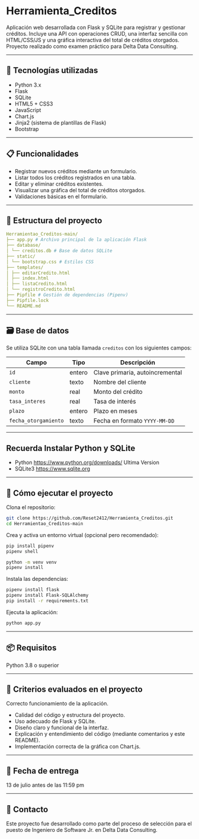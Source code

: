 # Herramienta_Creditos

Aplicación web desarrollada con Flask y SQLite para registrar y gestionar créditos. Incluye una API con operaciones CRUD, una interfaz sencilla con HTML/CSS/JS y una gráfica interactiva del total de créditos otorgados. Proyecto realizado como examen práctico para Delta Data Consulting.

---

## 🧩 Tecnologías utilizadas

- Python 3.x  
- Flask  
- SQLite  
- HTML5 + CSS3  
- JavaScript  
- Chart.js
- Jinja2 (sistema de plantillas de Flask)  
- Bootstrap

---

## 📋 Funcionalidades

- Registrar nuevos créditos mediante un formulario.  
- Listar todos los créditos registrados en una tabla.  
- Editar y eliminar créditos existentes.  
- Visualizar una gráfica del total de créditos otorgados.  
- Validaciones básicas en el formulario.  

---

## 📁 Estructura del proyecto

```yaml
Herramientao_Creditos-main/
├── app.py # Archivo principal de la aplicación Flask
├── database/
│ └── creditos.db # Base de datos SQLite
├── static/
│ └── bootstrap.css # Estilos CSS
├── templates/
│ ├── editarCredito.html
│ ├── index.html
│ ├── listaCredito.html
│ └── registroCredito.html
├── Pipfile # Gestión de dependencias (Pipenv)
├── Pipfile.lock
└── README.md
```

---

## 🗃️ Base de datos

Se utiliza SQLite con una tabla llamada `creditos` con los siguientes campos:

| Campo            | Tipo     | Descripción                   |
|------------------|----------|-------------------------------|
| `id`             | entero   | Clave primaria, autoincremental |
| `cliente`        | texto    | Nombre del cliente             |
| `monto`          | real     | Monto del crédito              |
| `tasa_interes`   | real     | Tasa de interés                |
| `plazo`          | entero   | Plazo en meses                 |
| `fecha_otorgamiento` | texto | Fecha en formato `YYYY-MM-DD`  |

---

## Recuerda Instalar Python y SQLite

- Python https://www.python.org/downloads/ Ultima Version
- SQLite3 https://www.sqlite.org

---

## 🚀 Cómo ejecutar el proyecto

Clona el repositorio:
```bash
git clone https://github.com/Reset2412/Herramienta_Creditos.git
cd Herramientao_Creditos-main
```

Crea y activa un entorno virtual (opcional pero recomendado):
```bash
pip install pipenv
pipenv shell

python -m venv venv
pipenv install
```

Instala las dependencias:
```bash
pipenv install flask
pipenv install Flask-SQLAlchemy
pip install -r requirements.txt
```

Ejecuta la aplicación:
```bash
python app.py
```

---

## 📦 Requisitos
Python 3.8 o superior

---

## 📑 Criterios evaluados en el proyecto

Correcto funcionamiento de la aplicación.

- Calidad del código y estructura del proyecto.
- Uso adecuado de Flask y SQLite.
- Diseño claro y funcional de la interfaz.
- Explicación y entendimiento del código (mediante comentarios y este README).
- Implementación correcta de la gráfica con Chart.js.

---

## 📅 Fecha de entrega

13 de julio antes de las 11:59 pm

---
## 📮 Contacto

Este proyecto fue desarrollado como parte del proceso de selección para el puesto de Ingeniero de Software Jr. en Delta Data Consulting.